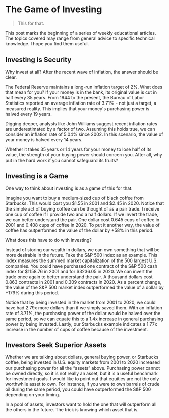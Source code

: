# The Game of Investing

> This for that.

This post marks the beginning of a series of weekly educational articles. The topics covered may range from general advice to specific technical knowledge. I hope you find them useful.

## Investing is Security

Why invest at all? After the recent wave of inflation, the answer should be clear.

The Federal Reserve maintains a long-run inflation target of 2%. What does that mean for you? If your money is in the bank, its original value is cut in half every 35 years. From 1944 to the present, the Bureau of Labor Statistics reported an average inflation rate of 3.71% - not just a target, a measured reality. This implies that your money's purchasing power is halved every 19 years.

Digging deeper, analysts like John Williams suggest recent inflation rates are underestimated by a factor of two. Assuming this holds true, we can consider an inflation rate of 5.04% since 2002. In this scenario, the value of your money is halved every 14 years.

Whether it takes 35 years or 14 years for your money to lose half of its value, the strength of your buying power should concern you. After all, why put in the hard work if you cannot safeguard its fruits?

## Investing is a Game

One way to think about investing is as a game of this for that.

Imagine you want to buy a medium-sized cup of black coffee from Starbucks. This would cost you $1.55 in 2001 and $2.45 in 2020. Notice that the simple act of buying coffee can be thought of as a pair trade. I receive one cup of coffee if I provide two and a half dollars. If we invert the trade, we can better understand the pair. One dollar cost 0.645 cups of coffee in 2001 and 0.408 cups of coffee in 2020. To put it another way, the value of coffee has outperformed the value of the dollar by +58% in this period.

What does this have to do with investing?

Instead of storing our wealth in dollars, we can own something that will be more desirable in the future. Take the S&P 500 index as an example. This index measures the summed market capitalization of the 500 largest U.S. companies. You could have purchased one contract of the S&P 500 cash index for $1158.76 in 2001 and for $3236.05 in 2020. We can invert the trade once again to better understand the pair. A thousand dollars cost 0.863 contracts in 2001 and 0.309 contracts in 2020. As a percent change, the value of the S&P 500 market index outperformed the value of a dollar by +179% during this period.

Notice that by being invested in the market from 2001 to 2020, we could have had 2.79x more dollars than if we simply saved them. With an inflation rate of 3.71%, the purchasing power of the dollar would be halved over the same period, so we can equate this to a 1.4x increase in general purchasing power by being invested. Lastly, our Starbucks example indicates a 1.77x increase in the number of cups of coffee because of the investment.

## Investors Seek Superior Assets

Whether we are talking about dollars, general buying power, or Starbucks coffee, being invested in U.S. equity markets from 2001 to 2020 increased our purchasing power for all the “assets” above. Purchasing power cannot be owned directly, so it is not really an asset, but it is a useful benchmark for investment goals. I would like to point out that equities are not the only worthwhile asset to own. For instance, if you were to own barrels of crude oil during the same period, you could have outperformed the S&P 500 depending on your timing.

In a pool of assets, investors want to hold the one that will outperform all the others in the future. The trick is knowing which asset that is.
